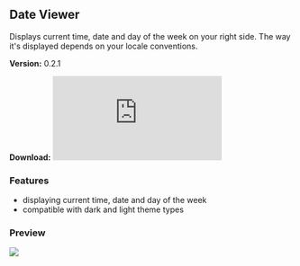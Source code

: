 ## Date Viewer
Displays current time, date and day of the week on your right side. The way it's displayed depends on your locale conventions.

**Version:** 0.2.1

**Download:** ![Source](https://github.com/hammy1/BDStuff/blob/master/Plugins/dateViewer/dateViewer.plugin.js)

### Features
* displaying current time, date and day of the week
* compatible with dark and light theme types

### Preview
![](https://i.imgur.com/2G3joqr.png)
